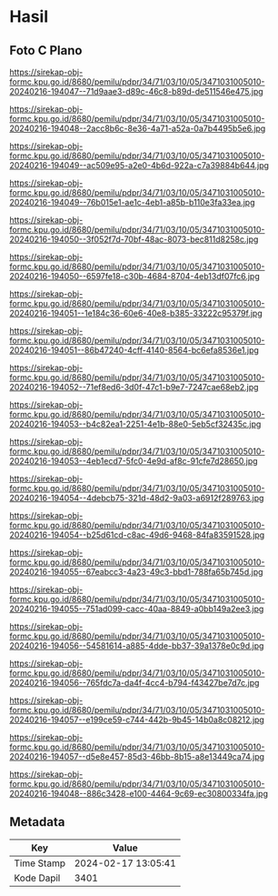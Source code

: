 # Hasil

## Foto C Plano

https://sirekap-obj-formc.kpu.go.id/8680/pemilu/pdpr/34/71/03/10/05/3471031005010-20240216-194047--71d9aae3-d89c-46c8-b89d-de511546e475.jpg

https://sirekap-obj-formc.kpu.go.id/8680/pemilu/pdpr/34/71/03/10/05/3471031005010-20240216-194048--2acc8b6c-8e36-4a71-a52a-0a7b4495b5e6.jpg

https://sirekap-obj-formc.kpu.go.id/8680/pemilu/pdpr/34/71/03/10/05/3471031005010-20240216-194049--ac509e95-a2e0-4b6d-922a-c7a39884b644.jpg

https://sirekap-obj-formc.kpu.go.id/8680/pemilu/pdpr/34/71/03/10/05/3471031005010-20240216-194049--76b015e1-ae1c-4eb1-a85b-b110e3fa33ea.jpg

https://sirekap-obj-formc.kpu.go.id/8680/pemilu/pdpr/34/71/03/10/05/3471031005010-20240216-194050--3f052f7d-70bf-48ac-8073-bec811d8258c.jpg

https://sirekap-obj-formc.kpu.go.id/8680/pemilu/pdpr/34/71/03/10/05/3471031005010-20240216-194050--6597fe18-c30b-4684-8704-4eb13df07fc6.jpg

https://sirekap-obj-formc.kpu.go.id/8680/pemilu/pdpr/34/71/03/10/05/3471031005010-20240216-194051--1e184c36-60e6-40e8-b385-33222c95379f.jpg

https://sirekap-obj-formc.kpu.go.id/8680/pemilu/pdpr/34/71/03/10/05/3471031005010-20240216-194051--86b47240-4cff-4140-8564-bc6efa8536e1.jpg

https://sirekap-obj-formc.kpu.go.id/8680/pemilu/pdpr/34/71/03/10/05/3471031005010-20240216-194052--71ef8ed6-3d0f-47c1-b9e7-7247cae68eb2.jpg

https://sirekap-obj-formc.kpu.go.id/8680/pemilu/pdpr/34/71/03/10/05/3471031005010-20240216-194053--b4c82ea1-2251-4e1b-88e0-5eb5cf32435c.jpg

https://sirekap-obj-formc.kpu.go.id/8680/pemilu/pdpr/34/71/03/10/05/3471031005010-20240216-194053--4eb1ecd7-5fc0-4e9d-af8c-91cfe7d28650.jpg

https://sirekap-obj-formc.kpu.go.id/8680/pemilu/pdpr/34/71/03/10/05/3471031005010-20240216-194054--4debcb75-321d-48d2-9a03-a6912f289763.jpg

https://sirekap-obj-formc.kpu.go.id/8680/pemilu/pdpr/34/71/03/10/05/3471031005010-20240216-194054--b25d61cd-c8ac-49d6-9468-84fa83591528.jpg

https://sirekap-obj-formc.kpu.go.id/8680/pemilu/pdpr/34/71/03/10/05/3471031005010-20240216-194055--67eabcc3-4a23-49c3-bbd1-788fa65b745d.jpg

https://sirekap-obj-formc.kpu.go.id/8680/pemilu/pdpr/34/71/03/10/05/3471031005010-20240216-194055--751ad099-cacc-40aa-8849-a0bb149a2ee3.jpg

https://sirekap-obj-formc.kpu.go.id/8680/pemilu/pdpr/34/71/03/10/05/3471031005010-20240216-194056--54581614-a885-4dde-bb37-39a1378e0c9d.jpg

https://sirekap-obj-formc.kpu.go.id/8680/pemilu/pdpr/34/71/03/10/05/3471031005010-20240216-194056--765fdc7a-da4f-4cc4-b794-f43427be7d7c.jpg

https://sirekap-obj-formc.kpu.go.id/8680/pemilu/pdpr/34/71/03/10/05/3471031005010-20240216-194057--e199ce59-c744-442b-9b45-14b0a8c08212.jpg

https://sirekap-obj-formc.kpu.go.id/8680/pemilu/pdpr/34/71/03/10/05/3471031005010-20240216-194057--d5e8e457-85d3-46bb-8b15-a8e13449ca74.jpg

https://sirekap-obj-formc.kpu.go.id/8680/pemilu/pdpr/34/71/03/10/05/3471031005010-20240216-194048--886c3428-e100-4464-9c69-ec30800334fa.jpg


## Metadata

| Key        | Value               |
| ---------- | ------------------- |
| Time Stamp | 2024-02-17 13:05:41 |
| Kode Dapil | 3401                |



